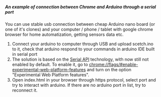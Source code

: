 <h5>An example of connection between Chrome and Arduino through a serial port</h5>
<p>
    You can use stable usb connection between cheap Arduino nano board (or one of it's clones) and your
    computer / phone / tablet with google chrome browser for home automatization, getting sensors data etc.
</p>
<p>
    <ol>
        <li>Connect your arduino to computer through USB and upload scetch.ino to it, check that arduino respond to your commands in arduino IDE built in serial port</li>
        <li>The solution is based on the <a href="https://wicg.github.io/serial/">Serial API</a> technology,
                with now still not enabled by default. To enable it, go to 
                <a href="chrome://flags/#enable-experimental-web-platform-features">chrome://flags/#enable-experimental-web-platform-features</a> and turn on the option "Experimental Web Platform features".</li>
        <li>Open index.html in your browser through https protocol, select port and try to interact with arduino. If there are no arduino port in list, try to reconnect it.</li>
    </ol>
</p>
